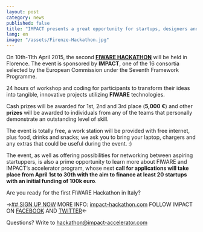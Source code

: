 ```yaml
---
layout: post
category: news
published: false
title: "IMPACT presents a great opportunity for startups, designers and marketing managers-"
lang: en
image: "/assets/Firenze-Hackathon.jpg"
---
```


On 10th-11th April 2015, the second [**FIWARE HACKATHON**](http://www.impact-hackathon.com/) will be held in Florence.  The event is sponsored by **IMPACT**, one of the 16 consortia selected by the European Commission under the Seventh Framework Programme.

24 hours of workshop and coding for participants to transform their ideas into tangible, innovative projects utilizing **FIWARE** technologies.

Cash prizes will be awarded for 1st, 2nd and 3rd place (**5,000 €**) and other **prizes** will be awarded to individuals from any of the teams that personally demonstrate an outstanding level of skill. 

The event is totally free, a work station will be provided with free internet, plus food, drinks and snacks; we ask you to bring your laptop, chargers and any extras that could be useful during the event. :)

The event, as well as offering possibilities for networking between aspiring startuppers, is also a prime opportunity to learn more about FIWARE and IMPACT’s accelerator program, whose next **call for applications will take place from April 1st to 30th with the aim to finance at least 20 startups with an initial funding of 100k euro**. 

Are you ready for the first FIWARE Hackathon in Italy?

->[## SIGN UP NOW](http://po.st/HackIMPACTSignUp)
MORE INFO: [impact-hackathon.com](http://www.impact-hackathon.com/)
FOLLOW IMPACT ON [FACEBOOK](https://www.facebook.com/ImpactAcc) AND [TWITTER](https://twitter.com/IMPACT_acc)<-


Questions? Write to hackathon@impact-accelerator.com